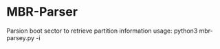 # MBR-Parser
Parsion boot sector to retrieve partition information
usage: python3 mbr-parsey.py -i <image>
